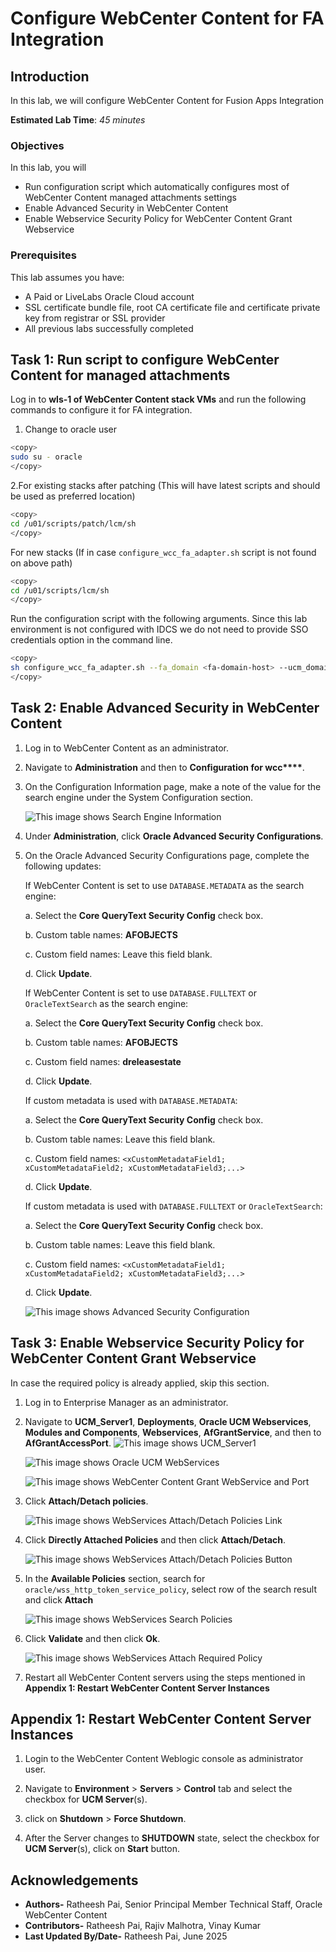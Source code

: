 # Configure WebCenter Content for FA Integration

## Introduction

In this lab, we will configure WebCenter Content for Fusion Apps Integration

**Estimated Lab Time**: *45 minutes*

### Objectives

In this lab, you will

- Run configuration script which automatically configures most of WebCenter Content managed attachments settings
- Enable Advanced Security in WebCenter Content
- Enable Webservice Security Policy for WebCenter Content Grant Webservice

### Prerequisites

This lab assumes you have:

- A Paid or LiveLabs Oracle Cloud account
- SSL certificate bundle file, root CA certificate file and certificate private key from registrar or SSL provider
- All previous labs successfully completed

## Task 1: Run script to configure WebCenter Content for managed attachments

Log in to **wls-1 of WebCenter Content stack VMs** and run the following commands to configure it for FA integration.

1. Change to oracle user

 ```bash
<copy>
sudo su - oracle
</copy>
 ```

2.For existing stacks after patching (This will have latest scripts and should be used as preferred location)

```bash
<copy>
cd /u01/scripts/patch/lcm/sh
</copy>
```

For new stacks (If in case `configure_wcc_fa_adapter.sh` script is not found on above path)

 ```bash
<copy>
cd /u01/scripts/lcm/sh
</copy>
 ```

Run the configuration script with the following arguments. Since this lab environment is not configured with IDCS we do not need to provide SSO credentials option in the command line.

```bash
<copy>
sh configure_wcc_fa_adapter.sh --fa_domain <fa-domain-host> --ucm_domain <ucm domain host>
</copy>
```

## Task 2: Enable Advanced Security in WebCenter Content

1. Log in to WebCenter Content as an administrator.

2. Navigate to **Administration** and then to **Configuration for wcc\*\*\*\***.

3. On the Configuration Information page, make a note of the value for the search engine under the System Configuration section.

    ![This image shows Search Engine Information](images/search-engine.png "Search Engine Information")

4. Under **Administration**, click **Oracle Advanced Security Configurations**.

5. On the Oracle Advanced Security Configurations page, complete the following updates:

    If WebCenter Content is set to use `DATABASE.METADATA` as the search engine:

    a.  Select the **Core QueryText Security Config** check box.

    b.  Custom table names: **AFOBJECTS**

    c.  Custom field names: Leave this field blank.

    d.  Click **Update**.

    If WebCenter Content is set to use `DATABASE.FULLTEXT` or `OracleTextSearch` as the search engine:

    a.  Select the **Core QueryText Security Config** check box.

    b.  Custom table names: **AFOBJECTS**

    c.  Custom field names: **dreleasestate**

    d.  Click **Update**.

    If custom metadata is used with `DATABASE.METADATA`:

    a.  Select the **Core QueryText Security Config** check box.

    b.  Custom table names: Leave this field blank.

    c.  Custom field names: `<xCustomMetadataField1; xCustomMetadataField2; xCustomMetadataField3;...>`

    d.  Click **Update**.

    If custom metadata is used with `DATABASE.FULLTEXT` or `OracleTextSearch`:

    a.  Select the **Core QueryText Security Config** check box.

    b.  Custom table names: Leave this field blank.

    c.  Custom field names: `<xCustomMetadataField1; xCustomMetadataField2; xCustomMetadataField3;...>`

    d.  Click **Update**.

    ![This image shows Advanced Security Configuration](images/advanced-security.png "Advanced Security Configuration")

## Task 3: Enable Webservice Security Policy for WebCenter Content Grant Webservice

In case the required policy is already applied, skip this section.

1. Log in to Enterprise Manager as an administrator.

2. Navigate to **UCM_Server1**, **Deployments**, **Oracle UCM Webservices**, **Modules and Components**, **Webservices**, **AfGrantService**, and then to **AfGrantAccessPort**.
    ![This image shows UCM_Server1](images/ucm-server.png "UCM_Server1")

    ![This image shows Oracle UCM WebServices](images/ucm-webservices.png "Oracle UCM WebServices")

    ![This image shows WebCenter Content Grant WebService and Port](images/ucm-grant-ws.png "WebCenter Content Grant WebService and Port")

3. Click **Attach/Detach policies**.

   ![This image shows WebServices Attach/Detach Policies Link](images/attach-detach-1.png "WebServices Attach/Detach Policies Link")

4. Click **Directly Attached Policies** and then click **Attach/Detach**.

   ![This image shows WebServices Attach/Detach Policies Button](images/attach-detach-2.png "WebServices Attach/Detach Policies Button")

5. In the **Available Policies** section, search for `oracle/wss_http_token_service_policy`, select row of the search result and click **Attach**

   ![This image shows WebServices Search Policies](images/search-policy-1.png "WebServices Search Policies")

6. Click **Validate** and then click **Ok**.

   ![This image shows WebServices Attach Required Policy](images/attach-policy.png "WebServices Attach Required Policy")

7. Restart all WebCenter Content servers using the steps mentioned in **Appendix 1: Restart WebCenter Content Server Instances**

## Appendix 1: Restart WebCenter Content Server Instances

1. Login to the WebCenter Content Weblogic console as administrator user.

2. Navigate to **Environment** > **Servers** > **Control** tab and select the checkbox for **UCM Server**(s).

3. click on **Shutdown** > **Force Shutdown**.

4. After the Server changes to **SHUTDOWN** state, select the checkbox for **UCM Server**(s), click on **Start** button.

## Acknowledgements

- **Authors-** Ratheesh Pai, Senior Principal Member Technical Staff, Oracle WebCenter Content
- **Contributors-** Ratheesh Pai, Rajiv Malhotra, Vinay Kumar
- **Last Updated By/Date-** Ratheesh Pai, June 2025

